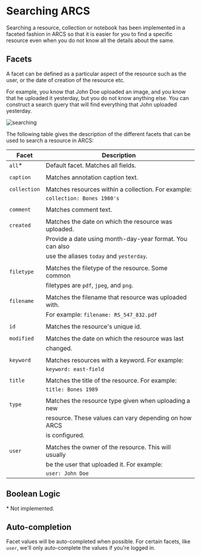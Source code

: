 Searching ARCS
==============
Searching a resource, collection or notebook has been implemented in a faceted
fashion in ARCS so that it is easier for you to find a specific resource even
when you do not know all the details about the same.
 
Facets
------
A facet can be defined as a particular aspect of the resource such as the user,
or the date of creation of the resource etc.

For example, you know that John Doe uploaded an image, and you know that he
uploaded it yesterday, but you do not know anything else. You can construct a
search query that will find everything that John uploaded yesterday.

![searching](../img/docs/search-1.png)

The following table gives the description of the different facets that can be
used to search a resource in ARCS:


Facet         | Description
------------- | -----------------------------------------------------
`all`\*       | Default facet. Matches all fields.
              |
`caption`     | Matches annotation caption text.
              |
`collection`  | Matches resources within a collection. For example:
              | `collection: Bones 1980's`
              |
`comment`     | Matches comment text.
              |
`created`     | Matches the date on which the resource was uploaded.
              | Provide a date using month-day-year format. You can also 
              | use the aliases `today` and `yesterday`.
              | 
`filetype`    | Matches the filetype of the resource. Some common
              | filetypes are `pdf`, `jpeg`, and `png`.
              |
`filename`    | Matches the filename that resource was uploaded with.
              | For example: `filename: RS_547_832.pdf`
              |
`id`          | Matches the resource's unique id.
              |
`modified`    | Matches the date on which the resource was last 
              | changed. 
              |
`keyword`     | Matches resources with a keyword. For example: 
              | `keyword: east-field`
              |
`title`       | Matches the title of the resource. For example:
              | `title: Bones 1989`
              |
`type`        | Matches the resource type given when uploading a new
              | resource. These values can vary depending on how ARCS
              | is configured.
              |
`user`        | Matches the owner of the resource. This will usually
              | be the user that uploaded it. For example:
              | `user: John Doe`
   
Boolean Logic
-------------
\* Not implemented.

Auto-completion
---------------
Facet values will be auto-completed when possible. For certain facets, like
`user`, we'll only auto-complete the values if you're logged in.

